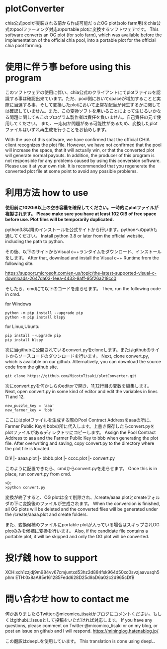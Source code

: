 # plotConverter
chia公式poolが実装される前から作成可能だったOG plot(solo farm用)をchia公式のpoolファーミング対応のportable plotに変換するソフトウェアです。
This software converts an OG plot (for solo farm), which was available before the implementation of the official chia pool, into a portable plot for the official chia pool farming.

# 使用に伴う事 before using this program
このソフトウェアの使用に伴い、chia公式のクライアントにてplotファイルを認識する事は確認出来ています。ただ、pool側においてspaceが増加することと実際に当選する事、そして変換したplotにおいて正常な配当が発生するかに関しては確認していません。また、この変換ソフトを用いることによって生じるいかなる問題に関してもこのプログラム製作者は責任を負いません。自己責任の元で使用してください。
また、一応何か問題がある可能性があるため、変換したplotファイルはいずれ再生成を行うことをお勧めします。

With the use of this software, we have confirmed that the official CHIA client recognizes the plot file. However, we have not confirmed that the pool will increase the space, that it will actually win, or that the converted plot will generate normal payouts. In addition, the producer of this program is not responsible for any problems caused by using this conversion software. Please use it at your own risk.
It is recommended that you regenerate the converted plot file at some point to avoid any possible problems.

# 利用方法 how to use
__使用前に102GiB以上の空き容量を確保してください。一時的にplotファイルが複製されます。__
__Please make sure you have at least 102 GiB of free space before use. Plot files will be temporarily duplicated.__

python3.8以降のインストールを公式サイトから行います。pythonへのpathも通してください。
Install python 3.8 or later from the official website, including the path to python.

その後、以下のサイトからVisual c++ランタイムをダウンロード、インストールをします。
After that, download and install the Visual c++ Runtime from the following site.

https://support.microsoft.com/en-us/topic/the-latest-supported-visual-c-downloads-2647da03-1eea-4433-9aff-95f26a218cc0

そしたら、cmdにて以下のコードを走らせます。
Then, run the following code in cmd.

for Windows
```
python -m pip install --upgrade pip
python -m pip install blspy
```

for Linux,Ubuntu
```
pip install --upgrade pip
pip install blspy
```

次に当githubに公開されているconvert.pyをcloneします。またはgithubのサイトからソースコードのダウンロードを行います。
Next, clone convert.py, which is available on our github. Alternatively, you can download the source code from the github site.
```
git clone https://github.com/MicotoTisaki/plotConverter.git
```

次にconvert.pyを何かしらのeditorで開き、11,12行目の変数を編集します。
Next, open convert.py in some kind of editor and edit the variables in lines 11 and 12.
```
new_puzzle_key = 'aaa'
new_farmer_key = 'bbb'
```
ここにはplotファイルを生成する際のPool Contract Addressをaaaの所に、Farmer Public Keyをbbbの所に代入します。上書き保存したらconvert.pyをplotファイルがあるディレクトリにコピーします。
Assign the Pool Contract Address to aaa and the Farmer Public Key to bbb when generating the plot file. After overwriting and saving, copy convert.py to the directory where the plot file is located.

D:¥
 |- aaaa.plot
 |- bbbb.plot
 |- cccc.plot
 |- convert.py

このように配置できたら、cmdからconvert.pyを走らせます。
Once this is in place, run convert.py from cmd.

```
>D:
>python convert.py
```

変換が終了すると、OG plotは全て削除され、/create/aaaa.plotとcreateフォルダの下に変換後のファイルが生成されます。
When the conversion is finished, all OG plots will be deleted and the converted files will be generated under the /create/aaaa.plot and create folders.

また、変換候補のファイルにportable plotが入っている場合はスキップされOG plotのみを候補に変換を行います。
Also, if the candidate file contains a portable plot, it will be skipped and only the OG plot will be converted.

# 投げ銭 how to support
XCH:xch1zzjdj9m984vv67cmjuntxd53hz2d884fsk964d50xc0svzjaavusqh5phm
ETH:0x8aA85e161285Fedd628D25d9aD6a02c2d965cDfB

# 問い合わせ how to contact me
何かありましたらTwitter:@micomico_tisakiかブログにコメントください。もしくはgithubにIssueとして投稿をいただければ対応します。
If you have any questions, please comment on Twitter:@micomico_tisaki or on my blog, or post an issue on github and I will respond.
https://mininglog.hatenablog.jp/

この翻訳はdeepLを使用しています。
This translation is done using deepL.
